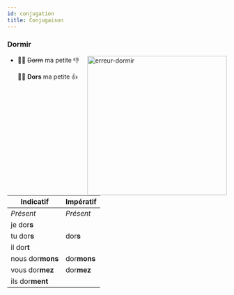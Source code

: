 ```yaml
---
id: conjugation
title: Conjugaison
---
```


### Dormir

<img src="/img/err-dormir.png" align="right" alt="erreur-dormir" style="width:320;"/>

* 🙅🏻‍ ~~Dorm~~ ma petite 👎

  💁🏻‍ **Dors** ma petite 👍

| Indicatif        | Impératif   |
| ---------------- | ----------- |
| _Présent_        | _Présent_   |
| je dor**s**      |             |
| tu dor**s**      | dor**s**    |
| il dor**t**      |             |
| nous dor**mons** | dor**mons** |
| vous dor**mez**  | dor**mez**  |
| ils dor**ment**  |             |

